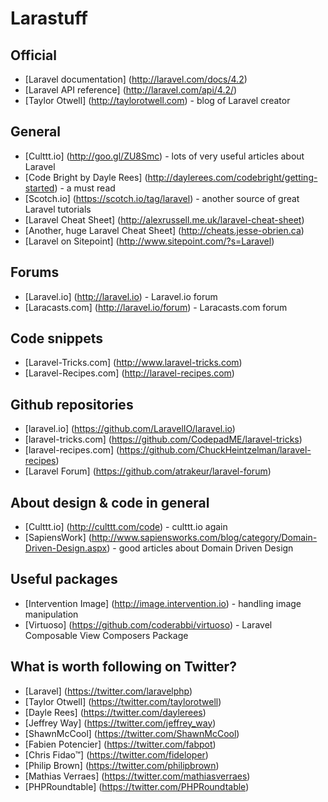 # Larastuff

## Official
- [Laravel documentation] (http://laravel.com/docs/4.2)
- [Laravel API reference] (http://laravel.com/api/4.2/)
- [Taylor Otwell] (http://taylorotwell.com) - blog of Laravel creator

## General
- [Culttt.io] (http://goo.gl/ZU8Smc) - lots of very useful articles about Laravel
- [Code Bright by Dayle Rees] (http://daylerees.com/codebright/getting-started) - a must read
- [Scotch.io] (https://scotch.io/tag/laravel) - another source of great Laravel tutorials
- [Laravel Cheat Sheet] (http://alexrussell.me.uk/laravel-cheat-sheet)
- [Another, huge Laravel Cheat Sheet] (http://cheats.jesse-obrien.ca)
- [Laravel on Sitepoint] (http://www.sitepoint.com/?s=Laravel)

## Forums
- [Laravel.io] (http://laravel.io) - Laravel.io forum
- [Laracasts.com] (http://laravel.io/forum) - Laracasts.com forum

## Code snippets
- [Laravel-Tricks.com] (http://www.laravel-tricks.com)
- [Laravel-Recipes.com] (http://laravel-recipes.com)

## Github repositories
- [laravel.io] (https://github.com/LaravelIO/laravel.io)
- [laravel-tricks.com] (https://github.com/CodepadME/laravel-tricks)
- [laravel-recipes.com] (https://github.com/ChuckHeintzelman/laravel-recipes)
- [Laravel Forum] (https://github.com/atrakeur/laravel-forum)

## About design & code in general
- [Culttt.io] (http://culttt.com/code) - culttt.io again
- [SapiensWork] (http://www.sapiensworks.com/blog/category/Domain-Driven-Design.aspx) - good articles about Domain Driven Design

## Useful packages
- [Intervention Image] (http://image.intervention.io) - handling image manipulation
- [Virtuoso] (https://github.com/coderabbi/virtuoso) - Laravel Composable View Composers Package

## What is worth following on Twitter?
- [Laravel] (https://twitter.com/laravelphp)
- [Taylor Otwell] (https://twitter.com/taylorotwell)
- [Dayle Rees] (https://twitter.com/daylerees)
- [Jeffrey Way] (https://twitter.com/jeffrey_way)
- [ShawnMcCool] (https://twitter.com/ShawnMcCool)
- [Fabien Potencier] (https://twitter.com/fabpot)
- [Chris Fidao™] (https://twitter.com/fideloper)
- [Philip Brown] (https://twitter.com/philipbrown)
- [Mathias Verraes] (https://twitter.com/mathiasverraes)
- [PHPRoundtable] (https://twitter.com/PHPRoundtable)
